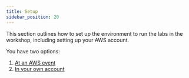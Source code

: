 ```yaml
---
title: Setup
sidebar_position: 20
---
```


This section outlines how to set up the environment to run the labs in the workshop, including setting up your AWS account.

You have two options:
1. [At an AWS event](aws-event)
2. [In your own account](your-account)

